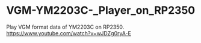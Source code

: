 # VGM-YM2203C-_Player_on_RP2350
Play VGM format data of YM2203C on RP2350.
https://www.youtube.com/watch?v=wJDZg0ryA-E

